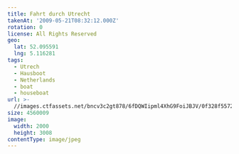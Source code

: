 ```yaml
---
title: Fahrt durch Utrecht
takenAt: '2009-05-21T08:32:12.000Z'
rotation: 0
license: All Rights Reserved
geo:
  lat: 52.095591
  lng: 5.116281
tags:
  - Utrech
  - Hausboot
  - Netherlands
  - boat
  - houseboat
url: >-
  //images.ctfassets.net/bncv3c2gt878/6fDQWIipml4XhG9FoiJBJV/0f328f5572dd105ffb1e8d608d38b46a/fahrt-durch-utrecht_4375949420_o
size: 4560009
image:
  width: 2000
  height: 3008
contentType: image/jpeg
---
```


